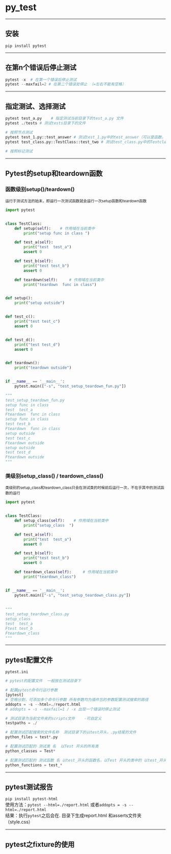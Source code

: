 # py_test

***



## 安装 

`pip install pytest`

***



## 在第n个错误后停止测试

```python
pytest -x  # 在第一个错误后停止测试
pytest --maxfail=2 # 在第二个错误处停止 （=左右不能有空格）
```

***



## 指定测试、选择测试

```python
pytest test_a.py 	# 指定测试当前目录下的test_a.py 文件
pytest ./tests # 测试tests目录下的文件

# 按照节点测试
pytest test_1.py::test_answer # 测试test_1.py中的test_answer（可以是函数，类等）
pytest test_class.py::TestClass::test_two # 测试test_class.py中的Testclass中的test_two方法
        
# 按照标记测试

```



***



## Pytest的setup和teardown函数

### 函数级别setup()/teardown()

<small>运行于测试方法的始末，即运行一次测试函数就会运行一次setup函数和teardown函数</small>

```python
import pytest


class TestClass:
    def setup(self):    # 作用域在当前类中
        print("setup func in class ")

    def test_a(self):
        print("test  test_a")
        assert 0

    def test_b(self):
        print("test test_b")
        assert 0

    def teardown(self):     # 作用域在当前类中
        print("teardown  func in class")


def setup():
    print("setup outside")


def test_c():
    print("test test_c")
    assert 0


def test_d():
    print("test test_d")
    assert 0


def teardown():
    print("teardown outside")


if __name__ == '__main__':
    pytest.main(["-s", "test_setup_teardown_fun.py"])

"""
test_setup_teardown_fun.py 
setup func in class 
test  test_a
Fteardown  func in class
setup func in class 
test test_b
Fteardown  func in class
setup outside
test test_c
Fteardown outside
setup outside
test test_d
Fteardown outside
"""
```



### 类级别setup_class() / teardown_class()

<small>类级别的setup_class和teardown_class只会在测试类的时候前后运行一次，不在乎其中的测试函数的运行</small>

```python
import pytest


class TestClass:
    def setup_class(self):    # 作用域在当前类中
        print("setup_class  ")

    def test_a(self):
        print("test  test_a")
        assert 0

    def test_b(self):
        print("test test_b")
        assert 0

    def teardown_class(self):     # 作用域在当前类中
        print("teardown_class")


if __name__ == '__main__':
    pytest.main(["-s", "test_setup_teardown_class.py"])
    
    
"""
test_setup_teardown_class.py 
setup_class  
test  test_a
Ftest test_b
Fteardown_class
"""

```



***



## pytest配置文件

`pytest.ini`

```python
# pytest的配置文件  一般放在测试目录下

# 配置pytest命令行运行参数
[pytest]
# 空格分割，可添加多个命令行参数 所有参数均为插件包的参数配置测试搜索的路径
addopts = -s --html=./report.html
# addopts = -s --maxfail=1 / -x 出现一个错误时停止测试

# 测试目录为当前文件夹的scripts文件    -可自定义
testpaths = ./

# 配置测试匹配搜索的文件名称  测试目录下的以test开头，.py结尾的文件
python_files = test*.py

# 配置测试匹配的 测试类 名  以Test 开头的所有类
python_classes = Test*

# 配置测试匹配的 测试函数 名 以test_开头的函数名，以Test 开头的类中的 以test_开头的方法
python_functions = test_*
```

***
## pytest测试报告
`pip install pytest-html` <br>
使用方法：`pytest --html=./report.html` 或者`addopts = -s --html=./report.html`<br>
结果：执行`pytest`之后会在. 目录下生成report.html 和asserts文件夹（style.css）
***

## pytest之fixture的使用



